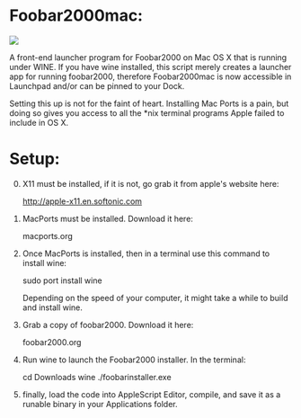 Foobar2000mac:
===========
<img src="https://raw.github.com/xeoron/macfoobar2000/master/images/foobar2000mac.png"/>

A front-end launcher program for Foobar2000 on Mac OS X that is running under WINE. If you have wine installed, this script merely creates a launcher app for running foobar2000, therefore Foobar2000mac is now accessible in Launchpad and/or can be pinned to your Dock. 

Setting this up is not for the faint of heart. Installing Mac Ports is a pain, but doing so gives you access to all the *nix terminal programs Apple failed to include in OS X.

Setup:
======
0) X11 must be installed, if it is not, go grab it from apple's website here: 

    http://apple-x11.en.softonic.com

1) MacPorts must be installed. Download it here:

    macports.org  

2) Once MacPorts is installed, then in a terminal use this command to install wine: 

    sudo port install wine

   Depending on the speed of your computer, it might take a while to build and install wine.

3) Grab a copy of foobar2000. Download it here:
    
    foobar2000.org

4) Run wine to launch the Foobar2000 installer. In the terminal: 

    cd Downloads
    wine ./foobarinstaller.exe

5) finally, load the code into AppleScript Editor, compile, and save it as a runable binary in your Applications folder.

